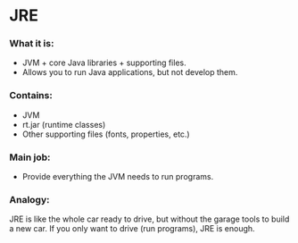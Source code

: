 # JRE

### What it is:

- JVM + core Java libraries + supporting files.
- Allows you to run Java applications, but not develop them.

### Contains:

- JVM
- rt.jar (runtime classes)
- Other supporting files (fonts, properties, etc.)

### Main job:

- Provide everything the JVM needs to run programs.

### Analogy:

JRE is like the whole car ready to drive, but without the garage tools to build a new car.
If you only want to drive (run programs), JRE is enough.
